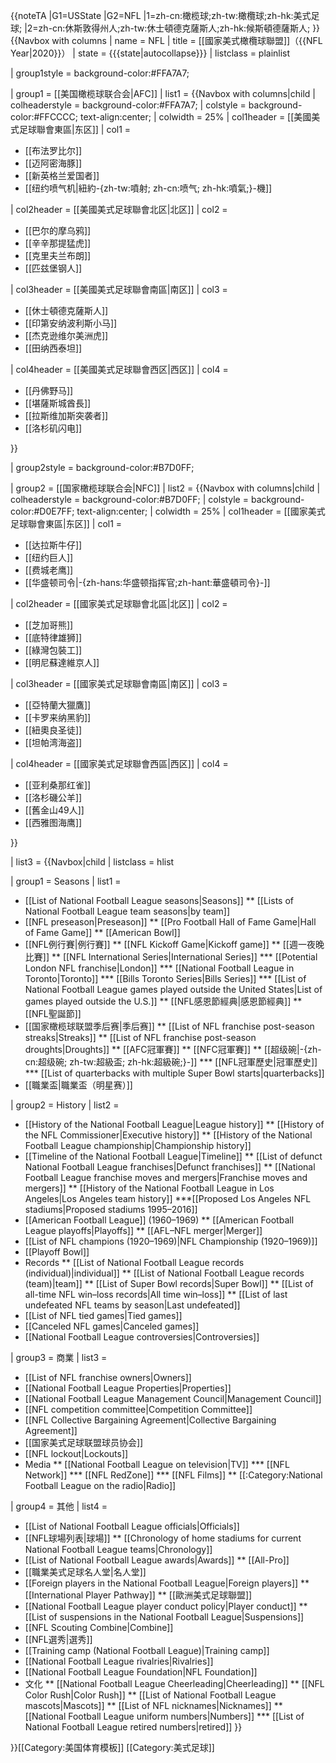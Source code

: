 <noinclude>{{noteTA
|G1=USState
|G2=NFL
|1=zh-cn:橄榄球;zh-tw:橄欖球;zh-hk:美式足球;
|2=zh-cn:休斯敦得州人;zh-tw:休士頓德克薩斯人;zh-hk:候斯頓德薩斯人;
}}</noinclude>{{Navbox with columns
| name = NFL
| title = [[國家美式橄欖球聯盟]]（{{NFL Year|2020}}）
| state = {{{state<includeonly>|autocollapse</includeonly>}}}
| listclass = plainlist

| group1style = background-color:#FFA7A7;

| group1 = [[美国橄榄球联合会|AFC]]
| list1 = {{Navbox with columns|child
 | colheaderstyle = background-color:#FFA7A7;
 | colstyle = background-color:#FFCCCC; text-align:center;
 | colwidth = 25%
 | col1header = [[美國美式足球聯會東區|东区]]
 | col1 =
* [[布法罗比尔]]
* [[迈阿密海豚]]
* [[新英格兰爱国者]]
* [[纽约喷气机|紐約-{zh-tw:噴射; zh-cn:喷气; zh-hk:噴氣;}-機]]

 | col2header = [[美國美式足球聯會北区|北区]]
 | col2 =
* [[巴尔的摩乌鸦]]
* [[辛辛那提猛虎]]
* [[克里夫兰布朗]]
* [[匹兹堡钢人]]

 | col3header = [[美國美式足球聯會南區|南区]]
 | col3 =
* [[休士頓德克薩斯人]]
* [[印第安纳波利斯小马]]
* [[杰克逊维尔美洲虎]]
* [[田纳西泰坦]]

 | col4header = [[美國美式足球聯會西区|西区]]
 | col4 =
* [[丹佛野马]]
* [[堪薩斯城酋長]]
* [[拉斯维加斯突袭者]]
* [[洛杉矶闪电]]

 }}

| group2style = background-color:#B7D0FF;

| group2 = [[国家橄榄球联合会|NFC]]
| list2 = {{Navbox with columns|child
 | colheaderstyle = background-color:#B7D0FF;
 | colstyle = background-color:#D0E7FF; text-align:center;
 | colwidth = 25%
 | col1header = [[國家美式足球聯會東區|东区]]
 | col1 =
* [[达拉斯牛仔]]
* [[纽约巨人]]
* [[费城老鹰]]
* [[华盛顿司令|-{zh-hans:华盛顿指挥官;zh-hant:華盛頓司令}-]]

 | col2header = [[國家美式足球聯會北區|北区]]
 | col2 =
* [[芝加哥熊]]
* [[底特律雄狮]]
* [[綠灣包裝工]]
* [[明尼蘇達維京人]]

 | col3header = [[國家美式足球聯會南區|南区]]
 | col3 =
* [[亞特蘭大獵鷹]]
* [[卡罗来纳黑豹]]
* [[紐奧良圣徒]]
* [[坦帕湾海盗]]

 | col4header = [[國家美式足球聯會西區|西区]]
 | col4 =
* [[亚利桑那红雀]]
* [[洛杉磯公羊]]
* [[舊金山49人]]
* [[西雅图海鹰]]

 }}

| list3 = {{Navbox|child
 | listclass = hlist

 | group1 = Seasons
 | list1 =
* [[List of National Football League seasons|Seasons]]
** [[Lists of National Football League team seasons|by team]]
* [[NFL preseason|Preseason]]
** [[Pro Football Hall of Fame Game|Hall of Fame Game]]
** [[American Bowl]]
* [[NFL例行賽|例行賽]]
** [[NFL Kickoff Game|Kickoff game]]
** [[週一夜晚比賽]]
** [[NFL International Series|International Series]]
*** [[Potential London NFL franchise|London]]
*** [[National Football League in Toronto|Toronto]]
*** [[Bills Toronto Series|Bills Series]]
*** [[List of National Football League games played outside the United States|List of games played outside the U.S.]]
** [[NFL感恩節經典|感恩節經典]]
** [[NFL聖誕節]]
* [[国家橄榄球联盟季后赛|季后赛]]
** [[List of NFL franchise post-season streaks|Streaks]]
** [[List of NFL franchise post-season droughts|Droughts]]
** [[AFC冠軍賽]]
** [[NFC冠軍賽]]
** [[超级碗|-{zh-cn:超级碗; zh-tw:超級盃; zh-hk:超級碗;}-]]
*** [[NFL冠軍歷史|冠軍歷史]]
*** [[List of quarterbacks with multiple Super Bowl starts|quarterbacks]]
* [[職業盃|職業盃（明星赛）]]

 | group2 = History
 | list2 =
* [[History of the National Football League|League history]]
** [[History of the NFL Commissioner|Executive history]]
** [[History of the National Football League championship|Championship history]]
* [[Timeline of the National Football League|Timeline]]
** [[List of defunct National Football League franchises|Defunct franchises]]
** [[National Football League franchise moves and mergers|Franchise moves and mergers]]
** [[History of the National Football League in Los Angeles|Los Angeles team history]]
***[[Proposed Los Angeles NFL stadiums|Proposed stadiums 1995–2016]]
* [[American Football League]] (1960–1969)
** [[American Football League playoffs|Playoffs]]
** [[AFL–NFL merger|Merger]]
* [[List of NFL champions (1920–1969)|NFL Championship (1920–1969)]]
* [[Playoff Bowl]]
* Records
** [[List of National Football League records (individual)|individual]]
** [[List of National Football League records (team)|team]]
** [[List of Super Bowl records|Super Bowl]]
** [[List of all-time NFL win–loss records|All time win–loss]]
** [[List of last undefeated NFL teams by season|Last undefeated]]
* [[List of NFL tied games|Tied games]]
* [[Canceled NFL games|Canceled games]]
* [[National Football League controversies|Controversies]]

 | group3 = 商業
 | list3 =
* [[List of NFL franchise owners|Owners]]
* [[National Football League Properties|Properties]]
* [[National Football League Management Council|Management Council]]
* [[NFL competition committee|Competition Committee]]
* [[NFL Collective Bargaining Agreement|Collective Bargaining Agreement]]
* [[国家美式足球联盟球员协会]]
* [[NFL lockout|Lockouts]]
* Media
** [[National Football League on television|TV]]
*** [[NFL Network]]
*** [[NFL RedZone]]
*** [[NFL Films]]
** [[:Category:National Football League on the radio|Radio]]


 | group4 = 其他
 | list4 =
* [[List of National Football League officials|Officials]]
* [[NFL球場列表|球場]]
** [[Chronology of home stadiums for current National Football League teams|Chronology]]
* [[List of National Football League awards|Awards]]
** [[All-Pro]]
* [[職業美式足球名人堂|名人堂]]
* [[Foreign players in the National Football League|Foreign players]]
** [[International Player Pathway]]
** [[歐洲美式足球聯盟]]
* [[National Football League player conduct policy|Player conduct]]
** [[List of suspensions in the National Football League|Suspensions]]
* [[NFL Scouting Combine|Combine]]
* [[NFL選秀|選秀]]
* [[Training camp (National Football League)|Training camp]]
* [[National Football League rivalries|Rivalries]]
* [[National Football League Foundation|NFL Foundation]]
* 文化
** [[National Football League Cheerleading|Cheerleading]]
** [[NFL Color Rush|Color Rush]]
** [[List of National Football League mascots|Mascots]]
** [[List of NFL nicknames|Nicknames]]
** [[National Football League uniform numbers|Numbers]]
*** [[List of National Football League retired numbers|retired]]
 }}

}}<noinclude>[[Category:美国体育模板]]
[[Category:美式足球]]
</noinclude>